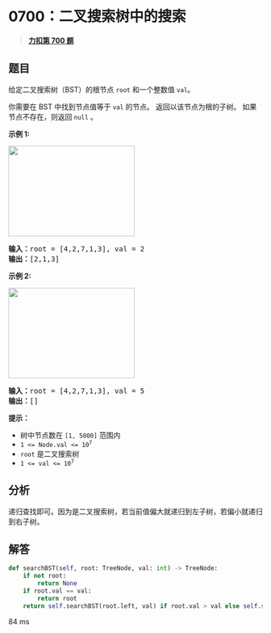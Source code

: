 # 0700：二叉搜索树中的搜索


> <u>**[力扣第 700 题](https://leetcode.cn/problems/search-in-a-binary-search-tree/)**</u>

## 题目

<p>给定二叉搜索树（BST）的根节点<meta charset="UTF-8" /> <code>root</code> 和一个整数值<meta charset="UTF-8" /> <code>val</code>。</p>

<p>你需要在 BST 中找到节点值等于 <code>val</code> 的节点。 返回以该节点为根的子树。 如果节点不存在，则返回<meta charset="UTF-8" /> <code>null</code> 。</p>



<p><strong>示例 1:</strong></p>

<p><img alt="" src="https://assets.leetcode.com/uploads/2021/01/12/tree1.jpg" style="height: 179px; width: 250px;" /><meta charset="UTF-8" /></p>

<pre>
<b>输入：</b>root = [4,2,7,1,3], val = 2
<b>输出：</b>[2,1,3]
</pre>

<p><strong>示例 2:</strong></p>
<img alt="" src="https://assets.leetcode.com/uploads/2021/01/12/tree2.jpg" style="height: 179px; width: 250px;" />
<pre>
<b>输入：</b>root = [4,2,7,1,3], val = 5
<b>输出：</b>[]
</pre>



<p><strong>提示：</strong></p>

<ul>
<li>树中节点数在 <code>[1, 5000]</code> 范围内</li>
<li><code>1 &lt;= Node.val &lt;= 10<sup>7</sup></code></li>
<li><code>root</code> 是二叉搜索树</li>
<li><code>1 &lt;= val &lt;= 10<sup>7</sup></code></li>
</ul>


## 分析

递归查找即可。因为是二叉搜索树，若当前值偏大就递归到左子树，若偏小就递归到右子树。


## 解答

```python
def searchBST(self, root: TreeNode, val: int) -> TreeNode:
    if not root:
        return None
    if root.val == val:
        return root
    return self.searchBST(root.left, val) if root.val > val else self.searchBST(root.right, val)
```

84 ms


